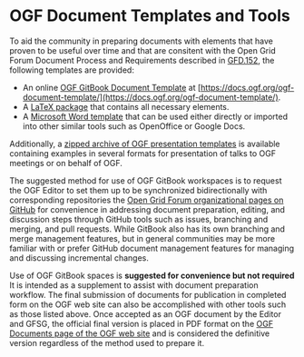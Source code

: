 # OGF Document Templates and Tools

To aid the community in preparing documents with elements that have proven to be useful over time and that are consitent with the Open Grid Forum Document Process and Requirements described in [GFD.152](https://www.ogf.org/documents/GFD.152.pdf), the following templates are provided:

* An online [OGF GitBook Document Template](https://docs.ogf.org/ogf-document-template/) at [https://docs.ogf.org/ogf-document-template/](https://docs.ogf.org/ogf-document-template/).
* A [LaTeX package](https://redmine.ogf.org/attachments/31/OGF_document_latex_template.zip) that contains all necessary elements.
* A [Microsoft Word template](https://redmine.ogf.org/attachments/32/OGF_document_word_template.docx) that can be used either directly or imported into other similar tools such as OpenOffice or Google Docs.

Additionally, a [zipped archive of OGF presentation templates](https://redmine.ogf.org/attachments/51/OGF%20Presentation%20Templates.zip) is available containing examples in several formats for presentation of talks to OGF meetings or on behalf of OGF.

The suggested method for use of OGF GitBook workspaces is to request the OGF Editor to set them up to be synchronized bidirectionally with corresponding repositories the [Open Grid Forum organizational pages on GitHub](https://github.com/opengridforum) for convenience in addressing document preparation, editing, and discussion steps through GitHub tools such as issues, branching and merging, and pull requests. While GitBook also has its own branching and merge management features, but in general communities may be more familiar with or prefer GitHub document management features for managing and discussing incremental changes.

Use of OGF GitBook spaces is **suggested for convenience but not required** It is intended as a supplement to assist with document preparation workflow. The final submission of documents for publication in completed form on the OGF web site can also be accomplished with other tools such as those listed above. Once accepted as an OGF document by the Editor and GFSG, the official final version is placed in PDF format on the [OGF Documents page of the OGF web site](https://www.ogf.org/documents/) and is considered the definitive version regardless of the method used to prepare it.
